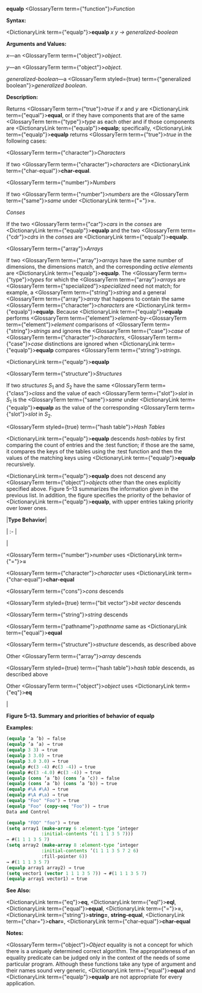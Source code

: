 **equalp** <GlossaryTerm  term={"function"}><i>Function</i></GlossaryTerm> 



**Syntax:** 



<DictionaryLink  term={"equalp"}><b>equalp</b></DictionaryLink> *x y → generalized-boolean* 



**Arguments and Values:** 



*x*—an <GlossaryTerm  term={"object"}><i>object</i></GlossaryTerm>. 



*y*—an <GlossaryTerm  term={"object"}><i>object</i></GlossaryTerm>. 



*generalized-boolean*—a <GlossaryTerm styled={true} term={"generalized boolean"}><i>generalized boolean</i></GlossaryTerm>. 



**Description:** 



Returns <GlossaryTerm  term={"true"}><i>true</i></GlossaryTerm> if *x* and *y* are <DictionaryLink  term={"equal"}><b>equal</b></DictionaryLink>, or if they have components that are of the same <GlossaryTerm  term={"type"}><i>type</i></GlossaryTerm> as each other and if those components are <DictionaryLink  term={"equalp"}><b>equalp</b></DictionaryLink>; specifically, <DictionaryLink  term={"equalp"}><b>equalp</b></DictionaryLink> returns <GlossaryTerm  term={"true"}><i>true</i></GlossaryTerm> in the following cases: 



<GlossaryTerm  term={"character"}><i>Characters</i></GlossaryTerm> 



If two <GlossaryTerm  term={"character"}><i>characters</i></GlossaryTerm> are <DictionaryLink  term={"char-equal"}><b>char-equal</b></DictionaryLink>. 



<GlossaryTerm  term={"number"}><i>Numbers</i></GlossaryTerm> 



If two <GlossaryTerm  term={"number"}><i>numbers</i></GlossaryTerm> are the <GlossaryTerm  term={"same"}><i>same</i></GlossaryTerm> under <DictionaryLink  term={"="}><b>=</b></DictionaryLink>. 



*Conses* 



If the two <GlossaryTerm  term={"car"}><i>cars</i></GlossaryTerm> in the *conses* are <DictionaryLink  term={"equalp"}><b>equalp</b></DictionaryLink> and the two <GlossaryTerm  term={"cdr"}><i>cdrs</i></GlossaryTerm> in the *conses* are <DictionaryLink  term={"equalp"}><b>equalp</b></DictionaryLink>. 



<GlossaryTerm  term={"array"}><i>Arrays</i></GlossaryTerm> 



If two <GlossaryTerm  term={"array"}><i>arrays</i></GlossaryTerm> have the same number of dimensions, the dimensions match, and the corresponding *active elements* are <DictionaryLink  term={"equalp"}><b>equalp</b></DictionaryLink>. The <GlossaryTerm  term={"type"}><i>types</i></GlossaryTerm> for which the <GlossaryTerm  term={"array"}><i>arrays</i></GlossaryTerm> are <GlossaryTerm  term={"specialized"}><i>specialized</i></GlossaryTerm> need not match; for example, a <GlossaryTerm  term={"string"}><i>string</i></GlossaryTerm> and a general <GlossaryTerm  term={"array"}><i>array</i></GlossaryTerm> that happens to contain the same <GlossaryTerm  term={"character"}><i>characters</i></GlossaryTerm> are <DictionaryLink  term={"equalp"}><b>equalp</b></DictionaryLink>. Because <DictionaryLink  term={"equalp"}><b>equalp</b></DictionaryLink> performs <GlossaryTerm  term={"element"}><i>element</i></GlossaryTerm>-by-<GlossaryTerm  term={"element"}><i>element</i></GlossaryTerm> comparisons of <GlossaryTerm  term={"string"}><i>strings</i></GlossaryTerm> and ignores the <GlossaryTerm  term={"case"}><i>case</i></GlossaryTerm> of <GlossaryTerm  term={"character"}><i>characters</i></GlossaryTerm>, <GlossaryTerm  term={"case"}><i>case</i></GlossaryTerm> distinctions are ignored when <DictionaryLink  term={"equalp"}><b>equalp</b></DictionaryLink> compares <GlossaryTerm  term={"string"}><i>strings</i></GlossaryTerm>. 















<DictionaryLink  term={"equalp"}><b>equalp</b></DictionaryLink> 



<GlossaryTerm  term={"structure"}><i>Structures</i></GlossaryTerm> 



If two *structures S*<sub>1</sub> and *S*<sub>2</sub> have the same <GlossaryTerm  term={"class"}><i>class</i></GlossaryTerm> and the value of each <GlossaryTerm  term={"slot"}><i>slot</i></GlossaryTerm> in *S*<sub>1</sub> is the <GlossaryTerm  term={"same"}><i>same</i></GlossaryTerm> under <DictionaryLink  term={"equalp"}><b>equalp</b></DictionaryLink> as the value of the corresponding <GlossaryTerm  term={"slot"}><i>slot</i></GlossaryTerm> in *S*<sub>2</sub>. 



<GlossaryTerm styled={true} term={"hash table"}><i>Hash Tables</i></GlossaryTerm> 



<DictionaryLink  term={"equalp"}><b>equalp</b></DictionaryLink> descends *hash-tables* by first comparing the count of entries and the :test function; if those are the same, it compares the keys of the tables using the :test function and then the values of the matching keys using <DictionaryLink  term={"equalp"}><b>equalp</b></DictionaryLink> recursively. 



<DictionaryLink  term={"equalp"}><b>equalp</b></DictionaryLink> does not descend any <GlossaryTerm  term={"object"}><i>objects</i></GlossaryTerm> other than the ones explicitly specified above. Figure 5–13 summarizes the information given in the previous list. In addition, the figure specifies the priority of the behavior of <DictionaryLink  term={"equalp"}><b>equalp</b></DictionaryLink>, with upper entries taking priority over lower ones. 



|**Type Behavior**|

| :- |

|<p><GlossaryTerm  term={"number"}><i>number</i></GlossaryTerm> uses <DictionaryLink  term={"="}><b>=</b></DictionaryLink> </p><p><GlossaryTerm  term={"character"}><i>character</i></GlossaryTerm> uses <DictionaryLink  term={"char-equal"}><b>char-equal</b></DictionaryLink> </p><p><GlossaryTerm  term={"cons"}><i>cons</i></GlossaryTerm> descends </p><p><GlossaryTerm styled={true} term={"bit vector"}><i>bit vector</i></GlossaryTerm> descends </p><p><GlossaryTerm  term={"string"}><i>string</i></GlossaryTerm> descends </p><p><GlossaryTerm  term={"pathname"}><i>pathname</i></GlossaryTerm> same as <DictionaryLink  term={"equal"}><b>equal</b></DictionaryLink> </p><p><GlossaryTerm  term={"structure"}><i>structure</i></GlossaryTerm> descends, as described above </p><p>Other <GlossaryTerm  term={"array"}><i>array</i></GlossaryTerm> descends </p><p><GlossaryTerm styled={true} term={"hash table"}><i>hash table</i></GlossaryTerm> descends, as described above </p><p>Other <GlossaryTerm  term={"object"}><i>object</i></GlossaryTerm> uses <DictionaryLink  term={"eq"}><b>eq</b></DictionaryLink></p>|





**Figure 5–13. Summary and priorities of behavior of equalp** 



**Examples:**
```lisp
(equalp ’a ’b) → false 
(equalp ’a ’a) → true 
(equalp 3 3) → true 
(equalp 3 3.0) → true 
(equalp 3.0 3.0) → true 
(equalp #c(3 -4) #c(3 -4)) → true 
(equalp #c(3 -4.0) #c(3 -4)) → true 
(equalp (cons ’a ’b) (cons ’a ’c)) → false 
(equalp (cons ’a ’b) (cons ’a ’b)) → true 
(equalp #\A #\A) → true 
(equalp #\A #\a) → true 
(equalp "Foo" "Foo") → true 
(equalp "Foo" (copy-seq "Foo")) → true 
Data and Control 

(equalp "FOO" "foo") → true 
(setq array1 (make-array 6 :element-type ’integer 
			 :initial-contents ’(1 1 1 3 5 7))) 
→ #(1 1 1 3 5 7) 
(setq array2 (make-array 8 :element-type ’integer 
			 :initial-contents ’(1 1 1 3 5 7 2 6) 
			 :fill-pointer 6)) 
→ #(1 1 1 3 5 7) 
(equalp array1 array2) → true 
(setq vector1 (vector 1 1 1 3 5 7)) → #(1 1 1 3 5 7) 
(equalp array1 vector1) → true 
```
**See Also:** 



<DictionaryLink  term={"eq"}><b>eq</b></DictionaryLink>, <DictionaryLink  term={"eql"}><b>eql</b></DictionaryLink>, <DictionaryLink  term={"equal"}><b>equal</b></DictionaryLink>, <DictionaryLink  term={"="}><b>=</b></DictionaryLink>, <DictionaryLink  term={"string"}><b>string=</b></DictionaryLink>, **string-equal**, <DictionaryLink  term={"char="}><b>char=</b></DictionaryLink>, <DictionaryLink  term={"char-equal"}><b>char-equal</b></DictionaryLink> 



**Notes:** 



<GlossaryTerm  term={"object"}><i>Object</i></GlossaryTerm> equality is not a concept for which there is a uniquely determined correct algorithm. The appropriateness of an equality predicate can be judged only in the context of the needs of some particular program. Although these functions take any type of argument and their names sound very generic, <DictionaryLink  term={"equal"}><b>equal</b></DictionaryLink> and <DictionaryLink  term={"equalp"}><b>equalp</b></DictionaryLink> are not appropriate for every application. 



